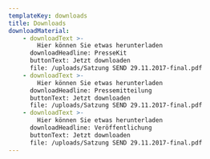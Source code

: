 ```yaml
---
templateKey: downloads
title: Downloads
downloadMaterial:
    - downloadText >-
        Hier können Sie etwas herunterladen
      downloadHeadline: PresseKit
      buttonText: Jetzt downloaden
      file: /uploads/Satzung SEND 29.11.2017-final.pdf
    - downloadText >-
        Hier können Sie etwas herunterladen
      downloadHeadline: Pressemitteilung
      buttonText: Jetzt downloaden
      file: /uploads/Satzung SEND 29.11.2017-final.pdf
    - downloadText >-
        Hier können Sie etwas herunterladen
      downloadHeadline: Veröffentlichung
      buttonText: Jetzt downloaden
      file: /uploads/Satzung SEND 29.11.2017-final.pdf
---
```

